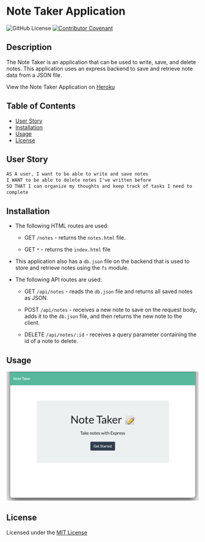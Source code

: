 # Note Taker Application

![GitHub License](https://img.shields.io/badge/made%20by-%40alexbachicha-orange)
[![Contributor Covenant](https://img.shields.io/badge/Contributor%20Covenant-v2.0%20adopted-ff69b4.svg)](code_of_conduct.md)

## Description

The Note Taker is an application that can be used to write, save, and delete notes. This application uses an express backend to save and retrieve note data from a JSON file.

View the Note Taker Application on [Heroku]()

## Table of Contents 

* [User Story](#userstory)
* [Installation](#installation)
* [Usage](#usage)
* [License](#license)

## User Story

```
AS A user, I want to be able to write and save notes
I WANT to be able to delete notes I've written before
SO THAT I can organize my thoughts and keep track of tasks I need to complete
```

## Installation

* The following HTML routes are used:

  * GET `/notes` - returns the `notes.html` file.

  * GET `*` - returns the `index.html` file

* This application also has a `db.json` file on the backend that is used to store and retrieve notes using the `fs` module.

* The following API routes are used:

  * GET `/api/notes` - reads the `db.json` file and returns all saved notes as JSON.

  * POST `/api/notes` - receives a new note to save on the request body, adds it to the `db.json` file, and then returns the new note to the client.

  * DELETE `/api/notes/:id` - receives a query parameter containing the id of a note to delete.

## Usage

![Demo](/public/assets/demo.png)

## License

Licensed under the [MIT License](license.txt)